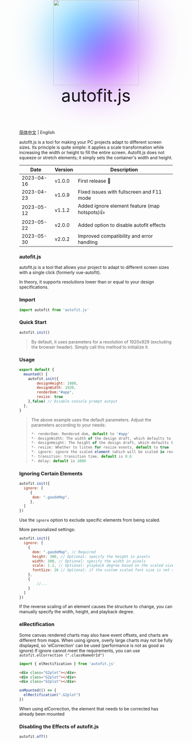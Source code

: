<div  style='background-image: linear-gradient( -45deg, #bd34fe 50%, #47caff 50% ); filter: blur(72px);border-radius: 50%;width: 280px;height: 280px;position: absolute;top:0;left:50%;    transform: translateX(-50%);'>
</div>

<img src='https://raw.githubusercontent.com/995231030/autofit.js/master/autofit.png' style='width: 280px;height: 280px;position: absolute;top:0;left:50%;transform: translateX(-50%);' />

<div style='background:linear-gradient( -45deg, #bd34fe 50%, #47caff 50% );background: -webkit-linear-gradient( 120deg, #bd34fe 30%, #41d1ff );background-clip: text;-webkit-background-clip: text;   -webkit-text-fill-color:linear-gradient( -45deg, #bd34fe 50%, #47caff 50% );font-size:56px;position: absolute;top:280px;left:50%;transform: translateX(-50%);'>autofit.js</div>

<div  style='width: 280px;height: 360px;'></div>

[简体中文](./readme.md) | English

autofit.js is a tool for making your PC projects adapt to different screen sizes. Its principle is quite simple: it applies a scale transformation while increasing the width or height to fill the entire screen. Autofit.js does not squeeze or stretch elements; it simply sets the container's width and height.

| Date       | Version | Description                                  |
| ---------- | ------- | -------------------------------------------- |
| 2023-04-16 | v1.0.0  | First release 🥳                              |
| 2023-04-23 | v1.0.9  | Fixed issues with fullscreen and F11 mode    |
| 2023-05-12 | v1.1.2  | Added ignore element feature (map hotspots)👍 |
| 2023-05-22 | v2.0.0  | Added option to disable autofit effects      |
| 2023-05-30 | v2.0.2  | Improved compatibility and error handling    |

### autofit.js

autofit.js is a tool that allows your project to adapt to different screen sizes with a single click (formerly vue-autofit).

In theory, it supports resolutions lower than or equal to your design specifications.

### Import

```js
import autofit from 'autofit.js'
```

### Quick Start

```js
autofit.init()
```

> By default, it uses parameters for a resolution of 1920x929 (excluding the browser header). Simply call this method to initialize it.

### Usage

```js
export default {  
  mounted() {
	autofit.init({
        designHeight: 1080,
        designWidth: 1920,
        renderDom:"#app",
        resize: true
    },false) // Disable console prompt output
  },
}
```

> The above example uses the default parameters. Adjust the parameters according to your needs:
>
> ```js
> *- renderDom: Rendered dom, default to '#app'
> *- designWidth: The width of the design draft, which defaults to 1920
> *- designHeight: The height of the design draft, which defaults to 929. If the project is displayed in full screen, it can be set to 1080
> *- resize: Whether to listen for resize events, default to true
> *- ignore: ignore the scaled element (which will be scaled in reverse), see readme.md for parameters
> *- transition: transition time, default is 0.6
> *- delay: default is 1000

### Ignoring Certain Elements

```js
autofit.init({
  ignore: [
     { 
      dom: ".gaodeMap",
     },
  ]
})
```

Use the `ignore` option to exclude specific elements from being scaled.

More personalized settings:

```js
autofit.init({
  ignore: [
    {
      dom: ".gaodeMap", // Required
      height: 300, // Optional: specify the height in pixels
      width: 300, // Optional: specify the width in pixels
      scale: 1.2, // Optional: playback degree based on the scaled size of the main element
      fontSize: 26 // Optional: if the custom scaled font size is not suitable, you can set it here
    },
    {
        //...
    }
  ]
})
```

If the reverse scaling of an element causes the structure to change, you can manually specify the width, height, and playback degree.

### elRectification

Some canvas rendered charts may also have event offsets, and charts are different from maps. When using ignore, overly large charts may not be fully displayed, so 'elCorrection' can be used (performance is not as good as ignore)
If ignore cannot meet the requirements, you can use ` autofit.elCorrection (".classNameOrId")`

```js
import { elRectification } from 'autofit.js'
```

```html
<div class="G2plot"></div>
<div class="G2plot"></div>
<div class="G2plot"></div>
```

```js
onMounted(() => {
  elRectification(".G2plot")
})
```

When using elCorrection, the element that needs to be corrected has already been mounted

### Disabling the Effects of autofit.js

```js
autofit.off()
```
